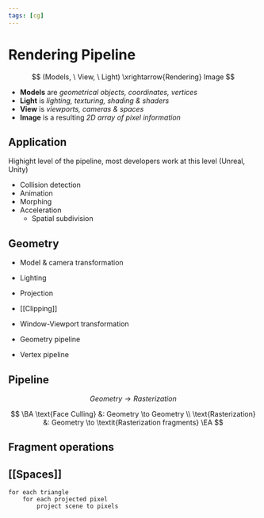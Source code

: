 ```yaml
---
tags: [cg]
---
```


# Rendering Pipeline
 
$$
(Models, \ View, \ Light) \xrightarrow{Rendering} Image
$$

- **Models** are *geometrical objects, coordinates, vertices*
- **Light** is *lighting, texturing, shading & shaders*
- **View** is *viewports, cameras & spaces*
- **Image** is a resulting *2D array of pixel information*


## Application

Highight level of the pipeline, most developers work at this level (Unreal, Unity)

- Collision detection
- Animation
- Morphing
- Acceleration
	- Spatial subdivision

## Geometry
- Model & camera transformation
- Lighting
- Projection
- [[Clipping]]
- Window-Viewport transformation



- Geometry pipeline
- Vertex pipeline

## Pipeline

$$
Geometry \to Rasterization
$$


$$
\BA
	\text{Face Culling} &: Geometry \to Geometry \\
	\text{Rasterization} &: Geometry \to \textit{Rasterization fragments}
\EA
$$

## Fragment operations


## [[Spaces]]

```
for each triangle
	for each projected pixel
		project scene to pixels
```
